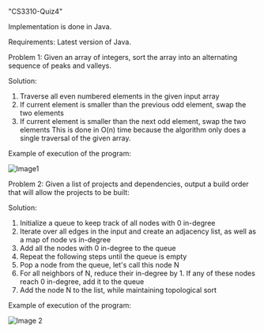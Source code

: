 "CS3310-Quiz4"

Implementation is done in Java.

Requirements: Latest version of Java.

Problem 1:
Given an array of integers, sort the array into an alternating sequence of peaks and valleys.

Solution:
1. Traverse all even numbered elements in the given input array
2. If current element is smaller than the previous odd element, swap the two elements
3. If current element is smaller than the next odd element, swap the two elements
This is done in O(n) time because the algorithm only does a single traversal of the given array.

Example of execution of the program:

![Image1](https://i.gyazo.com/577b23337828b3c9bfbe8ff0824a6bf5.png)

Problem 2: 
Given a list of projects and dependencies, output a build order that will allow the projects to be built:

Solution:
1. Initialize a queue to keep track of all nodes with 0 in-degree
2. Iterate over all edges in the input and create an adjacency list, as well as a map of node vs in-degree
3. Add all the nodes with 0 in-degree to the queue
4. Repeat the following steps until the queue is empty
5. Pop a node from the queue, let's call this node N
6. For all neighbors of N, reduce their in-degree by 1. If any of these nodes reach 0 in-degree, add it to the queue
7. Add the node N to the list, while maintaining topological sort

Example of execution of the program:

![Image 2](https://i.gyazo.com/9512048d62b03c1f769c24eec43eaf23.png)
